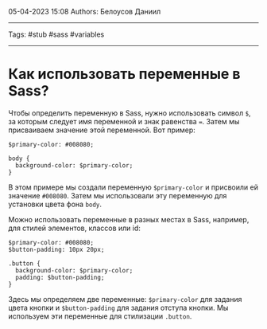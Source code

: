 05-04-2023
15:08
Authors: Белоусов Даниил 
***
Tags: #stub #sass #variables
***
# Как использовать переменные в Sass?

Чтобы определить переменную в Sass, нужно использовать символ `$`, за которым следует имя переменной и знак равенства `=`. Затем мы присваиваем значение этой переменной. Вот пример:

```
$primary-color: #008080;

body {
  background-color: $primary-color;
}
```

В этом примере мы создали переменную `$primary-color` и присвоили ей значение `#008080`. Затем мы использовали эту переменную для установки цвета фона `body`.

Можно использовать переменные в разных местах в Sass, например, для стилей элементов, классов или id:

```
$primary-color: #008080;
$button-padding: 10px 20px;

.button {
  background-color: $primary-color;
  padding: $button-padding;
}
```

Здесь мы определяем две переменные: `$primary-color` для задания цвета кнопки и `$button-padding` для задания отступа кнопки. Мы используем эти переменные для стилизации `.button`.

